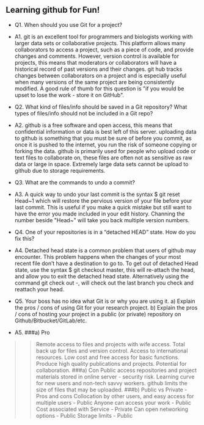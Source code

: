 ## Learning github for Fun!

- Q1. When should you use Git for a project?

- A1. git is an excellent tool for programmers and biologists working with larger data sets or collaborative projects. This platform allows many collaborators to access a project, such as a piece of code, and provide changes and comments. However, version control is available for projects, this means that moderators or collaborators will have a historical record of past versions and their changes. git hub tracks changes between collaborators on a project and is especially useful when many versions of the same project are being consistently modified. A good rule of thumb for this question is "if you would be upset to lose the work - store it on GitHub". 


- Q2. What kind of files/info should be saved in a Git repository? What types of files/info should not be included in a Git repo?

- A2. github is a free software and open access, this means that confidential information or data is best left of this server. uploading data to github is something that you must be sure of before you commit, as once it is pushed to the internet, you run the risk of someone copying or forking the data. github is primarily used for people who upload code or text files to collaborate on, these files are often not as sensitive as raw data or large in space. Extremely large data sets cannot be upload to github due to storage requirements.  


- Q3. What are the commands to undo a commit?

- A3. A quick way to undo your last commit is the syntax $ git reset Head~1 which will restore the pervious version of your file before your last commit. This is useful if you make a quick mistake but still want to have the error you made included in your edit history. Channing the number beside "Head~" will take you back multiple version numbers. 

- Q4. One of your repositories is in a “detached HEAD” state. How do you fix this?

- A4. Detached head state is a common problem that users of github may encounter. This problem happens when the changes of your most recent file don’t have a destination to go to. To get out of detached Head state, use the syntax $ git checkout master, this will re-attach the head, and allow you to exit the detached head state. Alternatively using the command git check out -, will check out the last branch you check and reattach your head.

- Q5. Your boss has no idea what Git is or why you are using it. a) Explain the pros / cons of using Git for your research project. b) Explain the pros / cons of hosting your project in a public (or private) repository on Github/Bitbucket/GitLab/etc.

- A5. 
###a) Pro
>> Remote access to files and projects with wife access. 
>> Total back up for files and version control.
>> Access to international resources. 
>> Low cost and free access for basic functions. 
>> Produce high quality publications and projects. 
>> Potential for collaboration.
###a) Con 
>> Public access repositories and project materials stored in online server - security risk. 
>> Learning curve for new users and non-tech savvy workers. 
>> github limits the size of files that may be uploaded. 
###b) Public vs Private - Pros and cons
>> Collocation by other users, and easy access for multiple users - Public 
>> Anyone can access your work - Public 
>> Cost associated with Service - Private 
>> Can open networking options - Public 
>> Storage limits - Public
